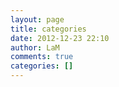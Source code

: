 ```yaml
---
layout: page
title: categories
date: 2012-12-23 22:10
author: LaM
comments: true
categories: []
---
```


